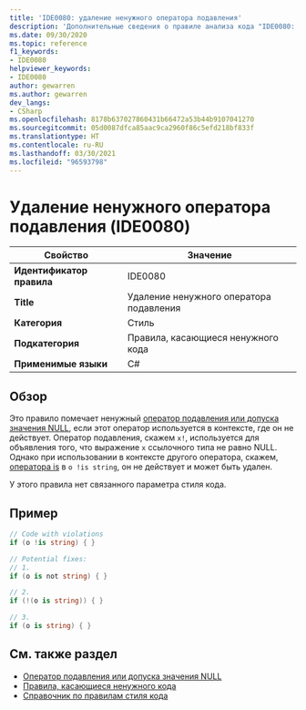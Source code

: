 ```yaml
---
title: 'IDE0080: удаление ненужного оператора подавления'
description: 'Дополнительные сведения о правиле анализа кода "IDE0080: удаление ненужного оператора подавления"'
ms.date: 09/30/2020
ms.topic: reference
f1_keywords:
- IDE0080
helpviewer_keywords:
- IDE0080
author: gewarren
ms.author: gewarren
dev_langs:
- CSharp
ms.openlocfilehash: 8178b637027860431b66472a53b44b9107041270
ms.sourcegitcommit: 05d0087dfca85aac9ca2960f86c5efd218bf833f
ms.translationtype: HT
ms.contentlocale: ru-RU
ms.lasthandoff: 03/30/2021
ms.locfileid: "96593798"
---
```

# <a name="remove-unnecessary-suppression-operator-ide0080"></a>Удаление ненужного оператора подавления (IDE0080)

|Свойство|Значение|
|-|-|
| **Идентификатор правила** | IDE0080 |
| **Title** | Удаление ненужного оператора подавления |
| **Категория** | Стиль |
| **Подкатегория** | Правила, касающиеся ненужного кода |
| **Применимые языки** | C# |

## <a name="overview"></a>Обзор

Это правило помечает ненужный [оператор подавления или допуска значения NULL](../../../csharp/language-reference/operators/null-forgiving.md), если этот оператор используется в контексте, где он не действует. Оператор подавления, скажем `x!`, используется для объявления того, что выражение `x` ссылочного типа не равно NULL. Однако при использовании в контексте другого оператора, скажем, [оператора is](../../../csharp/language-reference/keywords/is.md) в `o !is string`, он не действует и может быть удален.

У этого правила нет связанного параметра стиля кода.

## <a name="example"></a>Пример

```csharp
// Code with violations
if (o !is string) { }

// Potential fixes:
// 1.
if (o is not string) { }

// 2.
if (!(o is string)) { }

// 3.
if (o is string) { }
```

## <a name="see-also"></a>См. также раздел

- [Оператор подавления или допуска значения NULL](../../../csharp/language-reference/operators/null-forgiving.md)
- [Правила, касающиеся ненужного кода](unnecessary-code-rules.md)
- [Справочник по правилам стиля кода](index.md)
